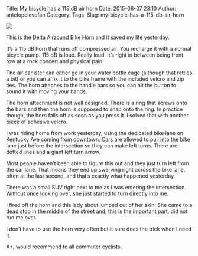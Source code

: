 Title: My bicycle has a 115 dB air horn
Date: 2015-08-07 23:10
Author: antelopelovefan
Category: 
Tags: 
Slug: my-bicycle-has-a-115-db-air-horn

<img src="https://cdn-images-2.medium.com/max/800/1*b6eD3uj3WAMiJcBkvcX86g.jpeg"  />

This is the [Delta Airzound Bike Horn](http://www.amazon.com/gp/product/B000ACAMJC?psc=1&redirect=true&ref_=oh_aui_search_detailpage) and it saved my life yesterday.

It’s a 115 dB horn that runs off compressed air. You recharge it with a normal bicycle pump. 115 dB is loud. Really loud. It’s right in between being front row at a rock concert and physical pain.

The air canister can either go in your water bottle cage (although that rattles a bit) or you can affix it to the bike frame with the included velcro and zip ties. The horn attaches to the handle bars so you can hit the button to sound it with moving your hands.

The horn attachment is not well designed. There is a ring that screws onto the bars and then the horn is supposed to snap onto the ring. In practice though, the horn falls off as soon as you press it. I solved that with another piece of adhesive velcro.

I was riding home from work yesterday, using the dedicated bike lane on Kentucky Ave coming from downtown. Cars are allowed to pull into the bike lane just before the intersection so they can make left turns. There are dotted lines and a giant left turn arrow.

Most people haven’t been able to figure this out and they just turn left from the car lane. That means they end up swerving right across the bike lane, often at the last second, and that’s exactly what happened yesterday.

There was a small SUV right next to me as I was entering the intersection. Without once looking over, she just started to turn directly into me.

I fired off the horn and this lady about jumped out of her skin. She came to a dead stop in the middle of the street and, this is the important part, did not run me over.

I don’t have to use the horn very often but it sure does the trick when I need it.

A+, would recommend to all commuter cyclists.

